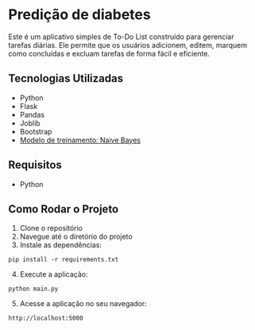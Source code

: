 # Predição de diabetes

Este é um aplicativo simples de To-Do List construído para gerenciar tarefas diárias. Ele permite que os usuários adicionem, editem, marquem como concluídas e excluam tarefas de forma fácil e eficiente.

## Tecnologias Utilizadas

- Python
- Flask
- Pandas
- Joblib
- Bootstrap
- [Modelo de treinamento: Naive Bayes ](https://colab.research.google.com/drive/1grHaWpcHiOg9XHlbertLrvKX-lEffs3S?usp=sharing "- Modelo de treinamento: Naive Bayes ")

## Requisitos

- Python

## Como Rodar o Projeto

1. Clone o repositório
2. Navegue até o diretório do projeto
3. Instale as dependências:
```
pip install -r requirements.txt
```
4. Execute a aplicação:
```
python main.py
````
5. Acesse a aplicação no seu navegador:
```
http://localhost:5000
```

